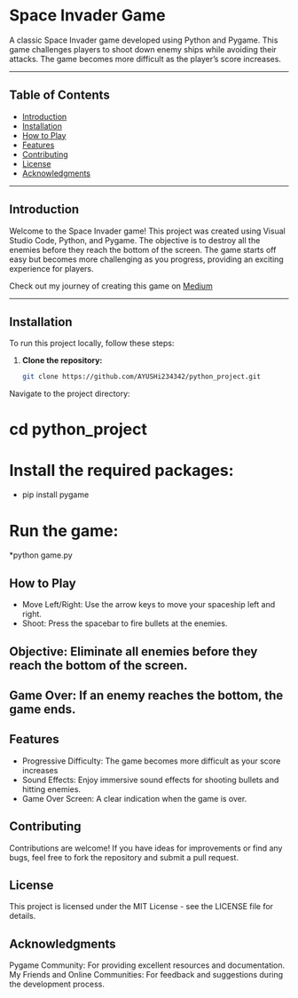 # Space Invader Game

A classic Space Invader game developed using Python and Pygame. This game challenges players to shoot down enemy ships while avoiding their attacks. The game becomes more difficult as the player’s score increases.

---

## Table of Contents

- [Introduction](#introduction)
- [Installation](#installation)
- [How to Play](#how-to-play)
- [Features](#features)
- [Contributing](#contributing)
- [License](#license)
- [Acknowledgments](#acknowledgments)

---

## Introduction

Welcome to the Space Invader game! This project was created using Visual Studio Code, Python, and Pygame. 
The objective is to destroy all the enemies before they reach the bottom of the screen. The game starts off easy but becomes more challenging as you progress, providing an exciting experience for players.

Check out my journey of creating this game on [Medium](https://medium.com/@ayushiakriti09/leveling-up-my-journey-in-building-a-space-invader-game-7305cdf805b6(URL))

---

## Installation

To run this project locally, follow these steps:

1. **Clone the repository:**
   ```bash
   git clone https://github.com/AYUSHi234342/python_project.git
Navigate to the project directory:


# cd python_project

# Install the required packages:


* pip install pygame
# Run the game:
*python game.py
## How to Play
* Move Left/Right: Use the arrow keys to move your spaceship left and right.
* Shoot: Press the spacebar to fire bullets at the enemies.
## Objective: Eliminate all enemies before they reach the bottom of the screen.
## Game Over: If an enemy reaches the bottom, the game ends.
## Features
* Progressive Difficulty: The game becomes more difficult as your score increases 
* Sound Effects: Enjoy immersive sound effects for shooting bullets and hitting enemies.
* Game Over Screen: A clear indication when the game is over.
## Contributing
Contributions are welcome! If you have ideas for improvements or find any bugs, feel free to fork the repository and submit a pull request.

## License
This project is licensed under the MIT License - see the LICENSE file for details.

## Acknowledgments
Pygame Community: For providing excellent resources and documentation.
My Friends and Online Communities: For feedback and suggestions during the development process.


